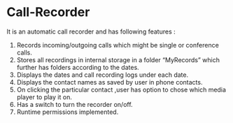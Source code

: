 # Call-Recorder

It is an automatic call recorder and has following features :
1.	Records incoming/outgoing calls which might be single or conference calls.
2.	Stores all recordings in internal storage in a folder “MyRecords” which further has folders according to the dates.
3.	Displays the dates and call recording logs under each date.
4.	Displays the contact names as saved by user in phone contacts.
5.	On clicking the particular contact ,user has option to chose which media player to play it on. 
6.	Has a switch to turn the recorder on/off.
7.	Runtime permissions implemented.
